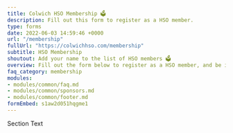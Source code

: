 ```yaml
---
title: Colwich HSO Membership 🗳
description: Fill out this form to register as a HSO member.
type: forms
date: 2022-06-03 14:59:46 +0000
url: "/membership"
fullUrl: "https://colwichhso.com/membership"
subtitle: HSO Membership
shoutout: Add your name to the list of HSO members 🗳
overview: Fill out the form below to register as a HSO member, and be included on communications related to voting and volunteering.
faq_category: membership
modules:
- modules/common/faq.md
- modules/common/sponsors.md
- modules/common/footer.md
formEmbed: s1aw2d051hqgme1
---
```

Section Text
